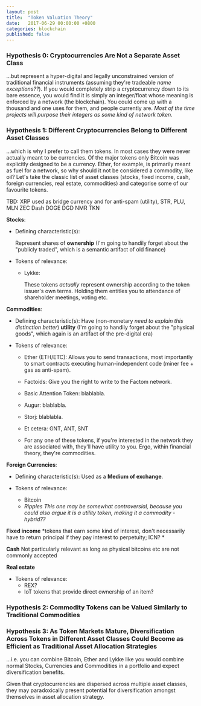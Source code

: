 ```yaml
---
layout: post
title:  "Token Valuation Theory"
date:   2017-06-29 00:00:00 +0800
categories: blockchain
published: false
---
```


### Hypothesis 0: Cryptocurrencies Are Not a Separate Asset Class
...but represent a hyper-digital and legally unconstrained version of traditional financial instruments (assuming they're tradeable *name exceptions??*). If you would completely strip a cryptocurrency down to its bare essence, you would find it is simply an integer/float whose meaning is enforced by a network (the blockchain). You could come up with a thousand and one uses for them, and people currently are. *Most of the time projects will purpose their integers as some kind of network token.*

### Hypothesis 1: Different Cryptocurrencies Belong to Different Asset Classes
...which is why I prefer to call them tokens. In most cases they were never actually meant to be currencies. Of the major tokens only Bitcoin was explicitly designed to be a currency. Ether, for example, is primarily meant as fuel for a network, so why should it not be considered a commodity, like oil? Let's take the classic list of asset classes (stocks, fixed income, cash, foreign currencies, real estate, commodities) and categorise some of our favourite tokens.

TBD:
XRP used as bridge currency and for anti-spam (utility),
STR,
PLU,
MLN
ZEC
Dash
DOGE
DGD
NMR
TKN

**Stocks**:
* Defining characteristic(s):

  Represent shares of __ownership__ (I'm going to handily forget about the "publicly traded", which is a semantic artifact of old finance)

* Tokens of relevance:
  * Lykke:

    These tokens *actually* represent ownership according to the token issuer's own terms. Holding them entitles you to attendance of shareholder meetings, voting etc.

**Commodities**:
* Defining characteristic(s):
  Have (non-monetary *need to explain this distinction better*) __utility__ (I'm going to handily forget about the "physical goods", which again is an artifact of the pre-digital era)

* Tokens of relevance:
  * Ether (ETH/ETC):
    Allows you to send transactions, most importantly to smart contracts executing human-independent code (miner fee + gas as anti-spam).

  * Factoids:
    Give you the right to write to the Factom network.

  * Basic Attention Token:
    blablabla.

  * Augur:
    blablabla.

  * Storj:
    blablabla.

  * Et cetera: GNT, ANT, SNT


  * For any one of these tokens, if you're interested in the network they are associated with, they'll have utility to you. Ergo, within financial theory, they're commodities.

**Foreign Currencies**:
* Defining characteristic(s):
  Used as a __Medium of exchange__.

* Tokens of relevance:
  * Bitcoin
  * *Ripples
    This one may be somewhat controversial, because you could also argue it is a utility token, making it a commodity - hybrid??*

**Fixed income**
*tokens that earn some kind of interest, don't necessarily have to return principal if they pay interest to perpetuity; ICN? *

**Cash**
Not particularly relevant as long as physical bitcoins etc are not commonly accepted

**Real estate**
* Tokens of relevance:
  * REX?
  * IoT tokens that provide direct ownership of an item?

### Hypothesis 2: Commodity Tokens can be Valued Similarly to Traditional Commodities


### Hypothesis 3: As Token Markets Mature, Diversification Across Tokens in Different Asset Classes Could Become as Efficient as Traditional Asset Allocation Strategies
...i.e. you can combine Bitcoin, Ether and Lykke like you would combine normal Stocks, Currencies and Commodities in a portfolio and expect diversification benefits.

Given that cryptocurrencies are dispersed across multiple asset classes, they may paradoxically present potential for diversification amongst themselves in asset allocation strategy.
